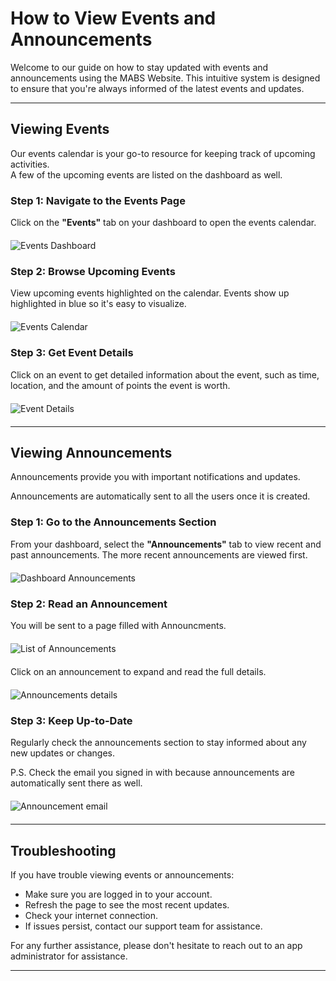 # How to View Events and Announcements

Welcome to our guide on how to stay updated with events and announcements using the MABS Website. This intuitive system is designed to ensure that you're always informed of the latest events and updates.

---

## Viewing Events

Our events calendar is your go-to resource for keeping track of upcoming activities. 
<br>
A few of the upcoming events are listed on the dashboard as well.

### Step 1: Navigate to the Events Page

Click on the **"Events"** tab on your dashboard to open the events calendar.

<img src="/assets/dashboard-events.png" alt="Events Dashboard" style="max-width: 100%; max-height: 300px; width: auto; display: block; margin: 20px auto;">

### Step 2: Browse Upcoming Events

View upcoming events highlighted on the calendar. Events show up highlighted in blue so it's easy to visualize. 

<img src="/assets/events-calendar.png" alt="Events Calendar" style="max-width: 100%; max-height: 300px; width: auto; display: block; margin: 20px auto;">

### Step 3: Get Event Details

Click on an event to get detailed information about the event, such as time, location, and the amount of points the event is worth.

<img src="/assets/event-modal.png" alt="Event Details" style="max-width: 100%; max-height: 300px; width: auto; display: block; margin: 20px auto;">

---

## Viewing Announcements

Announcements provide you with important notifications and updates. 

Announcements are automatically sent to all the users once it is created.

### Step 1: Go to the Announcements Section

From your dashboard, select the **"Announcements"** tab to view recent and past announcements. The more recent announcements are viewed first.

<img src="/assets/dashboard-announcements.png" alt="Dashboard Announcements" style="max-width: 100%; max-height: 300px; width: auto; display: block; margin: 20px auto;">


### Step 2: Read an Announcement

You will be sent to a page filled with Announcments.

<img src="/assets/announcements-list.png" alt="List of Announcements" style="max-width: 100%; max-height: 300px; width: auto; display: block; margin: 20px auto;">


Click on an announcement to expand and read the full details.

<img src="/assets/announcement-details.png" alt="Announcements details" style="max-width: 100%; max-height: 300px; width: auto; display: block; margin: 20px auto;">


### Step 3: Keep Up-to-Date

Regularly check the announcements section to stay informed about any new updates or changes.

P.S. Check the email you signed in with because announcements are automatically sent there as well.

<img src="/assets/email-announcement.png" alt="Announcement email" style="max-width: 100%; max-height: 300px; width: auto; display: block; margin: 20px auto;">

---

## Troubleshooting

If you have trouble viewing events or announcements:

- Make sure you are logged in to your account.
- Refresh the page to see the most recent updates.
- Check your internet connection.
- If issues persist, contact our support team for assistance.

For any further assistance, please don't hesitate to reach out to an app administrator for assistance.

---
